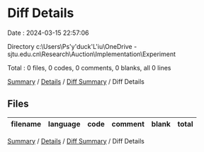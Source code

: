 # Diff Details

Date : 2024-03-15 22:57:06

Directory c:\\Users\\Ps'y'duck'L'iu\\OneDrive - sjtu.edu.cn\\Research\\Auction\\Implementation\\Experiment

Total : 0 files,  0 codes, 0 comments, 0 blanks, all 0 lines

[Summary](results.md) / [Details](details.md) / [Diff Summary](diff.md) / Diff Details

## Files
| filename | language | code | comment | blank | total |
| :--- | :--- | ---: | ---: | ---: | ---: |

[Summary](results.md) / [Details](details.md) / [Diff Summary](diff.md) / Diff Details